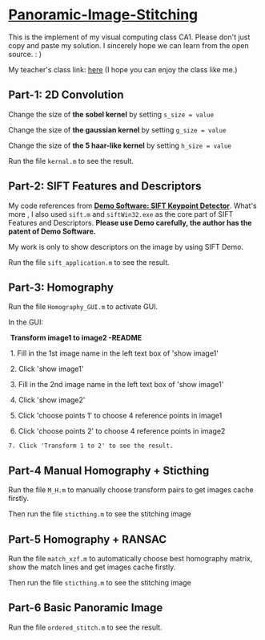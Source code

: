 # [Panoramic-Image-Stitching](https://github.com/haofengsiji/Panoramic-Image-Stitching)
This is the implement of my visual computing class CA1. Please don't just copy and paste my solution. I sincerely hope we can learn from the open source. : )

My teacher's class link: [here](https://tanrobby.github.io/teaching/ece_visual/index.html) (I hope you can enjoy the class like me.)

## Part-1: 2D Convolution

Change the size of **the sobel kernel** by setting `s_size = value`

Change the size of **the gaussian kernel** by setting `g_size = value`

Change the size of **the 5 haar-like kernel** by setting `h_size = value`

Run the file `kernal.m` to see the result.

## Part-2: SIFT Features and Descriptors

My code references from **[Demo Software: SIFT Keypoint Detector](https://www.cs.ubc.ca/~lowe/keypoints/)**. What's more , I also used `sift.m` and `siftWin32.exe` as the core part of SIFT Features and Descriptors.  **Please use Demo carefully, the author has the patent of Demo Software.**

My work is only to show descriptors  on the image by using SIFT Demo. 

Run the file `sift_application.m` to see  the result.

## Part-3: Homography

Run the file `Homography_GUI.m`  to activate GUI.

In the GUI:

​	**Transform image1 to image2 -README**

​	1. Fill in the 1st image name in the left text box of 'show image1'

​	2. Click 'show image1'

​	3. Fill in the 2nd image name in the left text box of 'show image1'

​	4. Click 'show image2' 

​	5. Click 'choose points 1' to choose 4 reference points in image1

​	6. Click 'choose points 2' to choose 4 reference points in image2

	7. Click 'Transform 1 to 2' to see the result.

## Part-4 Manual Homography + Sticthing

Run the file `M_H.m` to manually choose transform pairs to get images cache firstly.

Then run the file `sticthing.m` to see the stitching image

## Part-5 Homography + RANSAC

Run the file `match_xzf.m` to automatically choose best homography matrix, show the match lines and get images cache firstly.

Then run the file `sticthing.m` to see the stitching image

## Part-6 Basic Panoramic Image

Run the file `ordered_stitch.m` to see the result.

